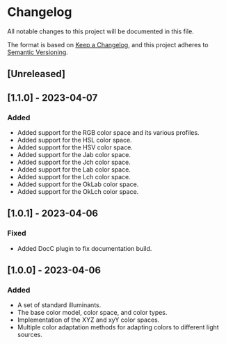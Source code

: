 # Changelog

All notable changes to this project will be documented in this file.

The format is based on [Keep a Changelog](https://keepachangelog.com/en/1.0.0/),
and this project adheres to [Semantic Versioning](https://semver.org/spec/v2.0.0.html).

## [Unreleased]

## [1.1.0] - 2023-04-07

### Added 

- Added support for the RGB color space and its various profiles.
- Added support for the HSL color space.
- Added support for the HSV color space.
- Added support for the Jab color space.
- Added support for the Jch color space.
- Added support for the Lab color space.
- Added support for the Lch color space.
- Added support for the OkLab color space.
- Added support for the OkLch color space.

## [1.0.1] - 2023-04-06

### Fixed

- Added DocC plugin to fix documentation build.

## [1.0.0] - 2023-04-06

### Added

- A set of standard illuminants.
- The base color model, color space, and color types.
- Implementation of the XYZ and xyY color spaces.
- Multiple color adaptation methods for adapting colors to different light sources.

